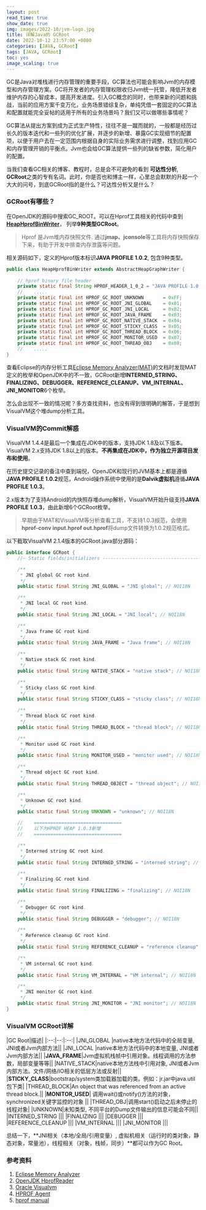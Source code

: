 ```yaml
---
layout: post
read_time: true
show_date: true
img: images/2022-10/jvm-logo.jpg
title: 详解Java的 GCRoot
date: 2022-10-12 23:57:00 +0800
categories: [JAVA, GCRoot]
tags: [JAVA, GCRoot]
toc: yes
image_scaling: true
---
```



GC是Java对堆栈进行内存管理的重要手段，GC算法也可能会影响Jvm的内存模型和内存管理方案。GC将开发者的内存管理权限收归Jvm统一托管，降低开发者维护内存的心智成本，提高开发进度。引入GC概念的同时，也带来新的问题和挑战，当前的应用方案千变万化，业务场景错综复杂，单纯凭借一套固定的GC算法和配置就能完全妥帖的适用于所有的业务场景吗？我们又可以做哪些事情呢？

GC算法从提出方案到成为正式生产特性，往往不是一蹴而就的，一般都是经历过长久的版本迭代和一些列的优化扩展，并逐步的新增、暴露GC实现细节的配置项，以便于用户去在一定范围内根据自身的实际业务需求进行调整，找到应用GC和内存管理开销的平衡点。Jvm也会给GC算法提供一些列的缺省参数，简化用户的配置。


当我们查看GC相关的博客、教程时，总是会不可避免的看到 **可达性分析**, **GCRoot**之类的专有名词。此时，你是否也和博主一样，心里总会默默的升起一个大大的问号，到底GCRoot指的是什么？可达性分析又是什么？


### GCRoot有哪些？

在OpenJDK的源码中搜索GC_ROOT。可以在Hprof工具相关的代码中查到 **[HeapHprofBinWriter](https://github.com/openjdk/jdk/blob/5725a93c078dac9775ccef04f3624647a8d38e83/src/jdk.hotspot.agent/share/classes/sun/jvm/hotspot/utilities/HeapHprofBinWriter.java)**， 列举**9种类型GCRoot**。

> Hprof 是Jvm堆内存快照文件. 通过**jmap、jconsole**等工具将内存快照保存下来，有助于开发中排查内存泄露等问题。

相关源码如下，定义的Hprof版本标识**JAVA PROFILE 1.0.2**, 包含9种类型。

```java
public class HeapHprofBinWriter extends AbstractHeapGraphWriter {
    
    // hprof binary file header
    private static final String HPROF_HEADER_1_0_2 = "JAVA PROFILE 1.0.2";
    //    .....
    private static final int HPROF_GC_ROOT_UNKNOWN       = 0xFF;
    private static final int HPROF_GC_ROOT_JNI_GLOBAL    = 0x01;
    private static final int HPROF_GC_ROOT_JNI_LOCAL     = 0x02;
    private static final int HPROF_GC_ROOT_JAVA_FRAME    = 0x03;
    private static final int HPROF_GC_ROOT_NATIVE_STACK  = 0x04;
    private static final int HPROF_GC_ROOT_STICKY_CLASS  = 0x05;
    private static final int HPROF_GC_ROOT_THREAD_BLOCK  = 0x06;
    private static final int HPROF_GC_ROOT_MONITOR_USED  = 0x07;
    private static final int HPROF_GC_ROOT_THREAD_OBJ    = 0x08;
    //    .....
}
```

查看Eclipse的内存分析工具[Eclipse Memory Analyzer(MAT)]((<https://help.eclipse.org/latest/index.jsp?topic=%2Forg.eclipse.mat.ui.help%2Fconcepts%2Fgcroots.html>))的文档时发现MAT定义的枚举和OpenJDK中的不一致，GCRoot新增**INTERNED_STRING、FINALIZING、DEBUGGER、REFERENCE_CLEANUP、VM_INTERNAL、JNI_MONITOR**6个枚举。

怎么会出现不一致的情况呢？多方查找资料，也没有得到很明确的解答，于是想到VisualVM这个堆dump分析工具。

### VisualVM的Commit解惑

VisualVM 1.4.4是最后一个集成在JDK中的版本，支持JDK 1.8及以下版本。
VisualVM 2.x支持JDK 1.8以上的版本。**不再集成在JDK中，作为独立开源项目发布和使用**。

在历史提交记录的备注中查到端倪，OpenJDK和现行的JVM基本上都是遵循**JAVA PROFILE 1.0.2**规范，Android操作系统中使用的是**Dalvik虚拟机**遵循**JAVA PROFILE 1.0.3**。

2.x版本为了支持Android的内快照存堆dump解析，VisualVM开始升级支持**JAVA PROFILE 1.0.3**，由此新增6个GCRoot枚举。

> 早期由于MAT和VisualVM等分析查看工具，不支持1.0.3规范，会使用**hprof-conv input.hprof out.hprof**将dump文件转换为1.0.2规范格式。

以下截取VisualVM 2.1.4版本的GCRoot.java部分源码：

```java
public interface GCRoot {
    //~ Static fields/initializers -----------------------------------------------------------------------------------------------

    /**
     * JNI global GC root kind.
     */
    public static final String JNI_GLOBAL = "JNI global"; // NOI18N

    /**
     * JNI local GC root kind.
     */
    public static final String JNI_LOCAL = "JNI local"; // NOI18N

    /**
     * Java frame GC root kind.
     */
    public static final String JAVA_FRAME = "Java frame"; // NOI18N

    /**
     * Native stack GC root kind.
     */
    public static final String NATIVE_STACK = "native stack"; // NOI18N

    /**
     * Sticky class GC root kind.
     */
    public static final String STICKY_CLASS = "sticky class"; // NOI18N

    /**
     * Thread block GC root kind.
     */
    public static final String THREAD_BLOCK = "thread block"; // NOI18N

    /**
     * Monitor used GC root kind.
     */
    public static final String MONITOR_USED = "monitor used"; // NOI18N

    /**
     * Thread object GC root kind.
     */
    public static final String THREAD_OBJECT = "thread object"; // NOI18N

    /**
     * Unknown GC root kind.
     */
    public static final String UNKNOWN = "unknown"; // NOI18N

    //    ================================
    //    以下为HPROF HEAP 1.0.3新增 
    //    ================================

    /**
     * Interned string GC root kind.
     */
    public static final String INTERNED_STRING = "interned string"; // NOI18N

    /**
     * Finalizing GC root kind.
     */
    public static final String FINALIZING = "finalizing"; // NOI18N

    /**
     * Debugger GC root kind.
     */
    public static final String DEBUGGER = "debugger"; // NOI18N

    /**
     * Reference cleanup GC root kind.
     */
    public static final String REFERENCE_CLEANUP = "reference cleanup"; // NOI18N

    /**
     * VM internal GC root kind.
     */
    public static final String VM_INTERNAL = "VM internal"; // NOI18N

    /**
     * JNI monitor GC root kind.
     */
    public static final String JNI_MONITOR = "JNI monitor"; // NOI18N
}
```

### VisualVM GCRoot详解

|GC Root|描述|
|:--:|--:|:--:|
|JNI_GLOBAL |native本地方法代码中的全局变量, JNI或者Jvm内部方法||
|JNI_LOCAL |native本地方法代码中的本地变量, JNI或者Jvm内部方法||
|**JAVA_FRAME**|Jvm虚拟机栈帧中引用对象。线程调用的方法参数，局部变量等等||
|NATIVE_STACK|native本地方法栈中引用对象, JNI或者Jvm内部方法。文件/网络/IO相关的低层方法或反射||
|**STICKY_CLASS**|bootstrap/system类加载器加载的类。例如：jr.jar中java.util包下类|
|THREAD_BLOCK|An object that was referenced from an active thread block.||
|**MONITOR_USED**| 调用wait()或notify()方法的对象，synchronized关键字监控的对象 ||
|THREAD_OBJ|调用start()启动之后未停止的线程对象|
|UNKNOWN|未知类型, 不同平台的Dump文件输出的信息可能会不同||
|INTERNED_STRING |||
|FINALIZING |||
|DEBUGGER |||
|REFERENCE_CLEANUP |||
|VM_INTERNAL |||
|JNI_MONITOR |||

总结一下，**JNI相关（本地/全局/引用变量）, 虚拟机相关（运行时的类对象，静态对象，常量池），线程相关（对象，栈帧，同步）**都可以作为GC Root。


### 参考资料

1. [Eclipse Memory Analyzer](https://help.eclipse.org/latest/index.jsp?topic=%2Forg.eclipse.mat.ui.help%2Fconcepts%2Fgcroots.html)
2. [OpenJDK HprofReader](https://github.com/openjdk/jdk/blob/739769c8fc4b496f08a92225a12d07414537b6c0/test/lib/jdk/test/lib/hprof/parser/HprofReader.java)
1. [Oracle Visualvm](https://github.com/oracle/visualvm/blob/b72cd6f57c4f992fea6ef95aa1fe85b226e2fa4b/lib.profiler/src/org/netbeans/lib/profiler/heap/GCRoot.java)
1. [HPROF Agent](http://hg.openjdk.java.net/jdk8/jdk8/jdk/raw-file/43cb25339b55/src/share/demo/jvmti/hprof/manual.html)
1. [hprof manual](http://hg.openjdk.java.net/jdk8/jdk8/jdk/raw-file/43cb25339b55/src/share/demo/jvmti/hprof/manual.html)





